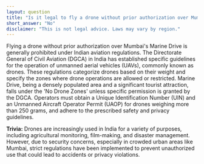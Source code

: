 ```yaml
---
layout: question
title: "Is it legal to fly a drone without prior authorization over Mumbai's Marine Drive?"
short_answer: "No"
disclaimer: "This is not legal advice. Laws may vary by region."
---
```


Flying a drone without prior authorization over Mumbai's Marine Drive is generally prohibited under Indian aviation regulations. The Directorate General of Civil Aviation (DGCA) in India has established specific guidelines for the operation of unmanned aerial vehicles (UAVs), commonly known as drones. These regulations categorize drones based on their weight and specify the zones where drone operations are allowed or restricted. Marine Drive, being a densely populated area and a significant tourist attraction, falls under the 'No Drone Zones' unless specific permission is granted by the DGCA. Operators must obtain a Unique Identification Number (UIN) and an Unmanned Aircraft Operator Permit (UAOP) for drones weighing more than 250 grams, and adhere to the prescribed safety and privacy guidelines.

**Trivia:** Drones are increasingly used in India for a variety of purposes, including agricultural monitoring, film-making, and disaster management. However, due to security concerns, especially in crowded urban areas like Mumbai, strict regulations have been implemented to prevent unauthorized use that could lead to accidents or privacy violations.
